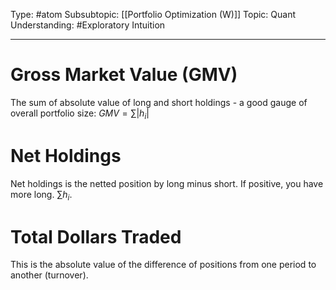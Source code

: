 Type: #atom
Subsubtopic: [[Portfolio Optimization (W)]]
Topic: Quant 
Understanding: #Exploratory Intuition

----
# Gross Market Value (GMV)

The sum of absolute value of long and short holdings - a good gauge of overall portfolio size: $GMV = \sum |h_i|$

# Net Holdings

Net holdings is the netted position by long minus short. If positive, you have more long. $\sum h_i$.

# Total Dollars Traded

This is the absolute value of the difference of positions from one period to another (turnover).